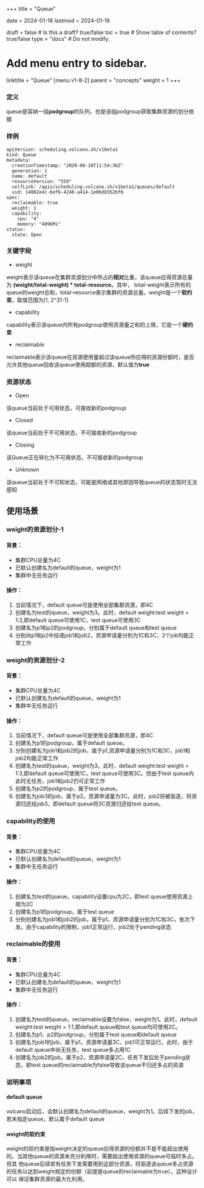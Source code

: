+++
title =  "Queue"


date = 2024-01-16
lastmod = 2024-01-16

draft = false  # Is this a draft? true/false
toc = true  # Show table of contents? true/false
type = "docs"  # Do not modify.

# Add menu entry to sidebar.
linktitle = "Queue"
[menu.v1-8-2]
  parent = "concepts"
  weight = 1
+++

### 定义
queue是容纳一组**podgroup**的队列，也是该组podgroup获取集群资源的划分依据

### 样例
```shell
apiVersion: scheduling.volcano.sh/v1beta1
kind: Queue
metadata:
  creationTimestamp: "2020-08-10T11:54:36Z"
  generation: 1
  name: default
  resourceVersion: "559"
  selfLink: /apis/scheduling.volcano.sh/v1beta1/queues/default
  uid: 14082e4c-bef6-4248-a414-1e06d8352bf0
spec:
  reclaimable: true
  weight: 1
  capability:
    cpu: "4"
    memory: "4096Mi"
status:
  state: Open
```

### 关键字段
* weight

weight表示该queue在集群资源划分中所占的**相对**比重，该queue应得资源总量为 **(weight/total-weight) * total-resource**。其中，
total-weight表示所有的queue的weight总和，total-resource表示集群的资源总量。weight是一个**软约束**，取值范围为[1, 2^31-1]

* capability

capability表示该queue内所有podgroup使用资源量之和的上限，它是一个**硬约束**

* reclaimable

reclaimable表示该queue在资源使用量超过该queue所应得的资源份额时，是否允许其他queue回收该queue使用超额的资源，默认值为**true**

### 资源状态
* Open

该queue当前处于可用状态，可接收新的podgroup

* Closed

该queue当前处于不可用状态，不可接收新的podgroup

* Closing

该Queue正在转化为不可用状态，不可接收新的podgroup

* Unknown

该queue当前处于不可知状态，可能是网络或其他原因导致queue的状态暂时无法感知

## 使用场景
###  weight的资源划分-1

#### 背景：
* 集群CPU总量为4C
* 已默认创建名为default的queue，weight为1
*  集群中无任务运行

#### 操作：
1. 当前情况下，default queue可是使用全部集群资源，即4C
2. 创建名为test的queue，weight为3。此时，default weight:test weight = 1:3,即default queue可使用1C，test queue可使用3C
3. 创建名为p1和p2的podgroup，分别属于default queue和test queue
4. 分别向p1和p2中投递job1和job2，资源申请量分别为1C和3C，2个job均能正常工作

###  weight的资源划分-2

#### 背景：
*  集群CPU总量为4C
*  已默认创建名为default的queue，weight为1
*  集群中无任务运行

#### 操作：
1. 当前情况下，default queue可是使用全部集群资源，即4C
2. 创建名为p1的podgroup，属于default queue。
3. 分别创建名为job1和job2的job，属于p1,资源申请量分别为1C和3C，job1和job2均能正常工作
4. 创建名为test的queue，weight为3。此时，default weight:test weight = 1:3,即default queue可使用1C，test queue可使用3C。但由于test
queue内此时无任务，job1和job2仍可正常工作
5. 创建名为p2的podgroup，属于test queue。
6. 创建名为job3的job，属于p2，资源申请量为3C。此时，job2将被驱逐，将资源归还给job3，即default queue将3C资源归还给test queue。

###  capability的使用

#### 背景：
*  集群CPU总量为4C
*  已默认创建名为default的queue，weight为1
*  集群中无任务运行

#### 操作：
1. 创建名为test的queue，capability设置cpu为2C，即test queue使用资源上限为2C
2. 创建名为p1的podgroup，属于test queue
3. 分别创建名为job1和job2的job，属于p1，资源申请量分别为1C和3C，依次下发。由于capability的限制，job1正常运行，job2处于pending状态

###  reclaimable的使用

#### 背景：
*  集群CPU总量为4C
*  已默认创建名为default的queue，weight为1
*  集群中无任务运行

#### 操作：
1. 创建名为test的queue，reclaimable设置为false，weight为1。此时，default weight:test weight = 1:1,即default queue和test queue均可使用2C。
2. 创建名为p1、p2的podgroup，分别属于test queue和default queue
3. 创建名为job1的job，属于p1，资源申请量3C，job1可正常运行。此时，由于default queue中尚无任务，test queue多占用1C
4. 创建名为job2的job，属于p2，资源申请量2C，任务下发后处于pending状态，即test queue的reclaimable为false导致该queue不归还多占的资源

### 说明事项
#### default queue
volcano启动后，会默认创建名为default的queue，weight为1。后续下发的job，若未指定queue，默认属于default queue
#### weight的软约束
weight的软约束是指weight决定的queue应得资源的份额并不是不能超出使用的。当其他queue的资源未充分利用时，需要超出使用资源的queue可临时多占。但其
他queue后续若有任务下发需要用到这部分资源，将驱逐该queue多占资源的任务以达到weight规定的份额（前提是queue的reclaimable为true）。这种设计可以
保证集群资源的最大化利用。
